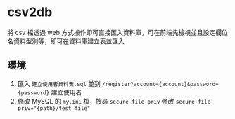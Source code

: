 # csv2db
將 csv 檔透過 web 方式操作即可直接匯入資料庫，可在前端先檢視並且設定欄位名資料型別等，即可在資料庫建立表並匯入

## 環境
1. 匯入 `建立使用者資料表.sql` 並到 `/register?account={account}&password={password}` 建立使用者<br>
2. 修改 MySQL 的 `my.ini` 檔，搜尋 `secure-file-priv` 修改 `secure-file-priv="{path}/test_file"`

